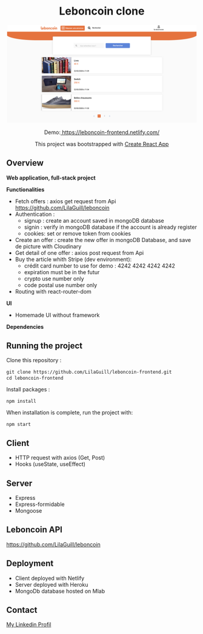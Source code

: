 <h1 align="center">Leboncoin clone</h1>

<p align="center">
  <img width="500" src="https://github.com/LilaGuill/leboncoin-frontend/blob/master/public/screen.png" alt="capture-1">
</p>

<p align="center">
  Demo:<a href="https://leboncoin-frontend.netlify.com/" target="_blank"> https://leboncoin-frontend.netlify.com/</a>
</p>
<p align="center">
 This project was bootstrapped with <a href=https://github.com/facebook/create-react-app. target="_blank">Create React App</a>
</p>

## Overview

**Web application, full-stack project**

**Functionalities**

- Fetch offers : axios get request from Api https://github.com/LilaGuill/leboncoin
- Authentication :
  - signup : create an account saved in mongoDB database
  - signin : verify in mongoDB database if the account is already register
  - cookies: set or remove token from cookies
- Create an offer : create the new offer in mongoDB Database, and save de picture with Cloudinary
- Get detail of one offer : axios post request from Api
- Buy the article whith Stripe (dev environment):
  - crédit card number to use for demo : 4242 4242 4242 4242
  - expiration must be in the futur
  - crypto use number only
  - code postal use number only
- Routing with react-router-dom

**UI**

- Homemade UI without framework

**Dependencies**

## Running the project

Clone this repository :

```
git clone https://github.com/LilaGuill/leboncoin-frontend.git
cd leboncoin-frontend
```

Install packages :

```
npm install
```

When installation is complete, run the project with:

```
npm start
```

## Client

- HTTP request with axios (Get, Post)
- Hooks (useState, useEffect)

## Server

- Express
- Express-formidable
- Mongoose

## Leboncoin API

<a href="https://github.com/LilaGuill/leboncoin">https://github.com/LilaGuill/leboncoin</a>

## Deployment

- Client deployed with Netlify
- Server deployed with Heroku
- MongoDb database hosted on Mlab

## Contact

<a href="https://www.linkedin.com/in/lila-guillermic-66542476/" target="_blank">My Linkedin Profil</a>
